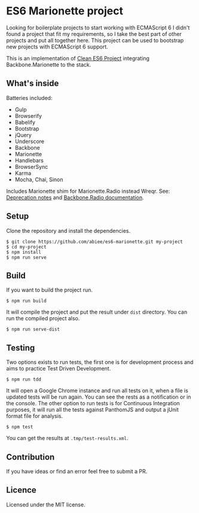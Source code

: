 ES6 Marionette project
======================
Looking for boilerplate projects to start working with ECMAScript 6 I didn't found a project that fit my requirements, so I take the best part of other projects and put all together here. This project can be used to bootstrap new projects with ECMAScript 6 support.

This is an implementation of [Clean ES6 Project](https://github.com/abiee/clean-es6-project) integrating Backbone.Marionette to the stack.

What's inside
----------------
Batteries included:
 - Gulp
 - Browserify
 - Babelify
 - Bootstrap
 - jQuery
 - Underscore
 - Backbone
 - Marionette
 - Handlebars
 - BrowserSync
 - Karma
 - Mocha, Chai, Sinon

Includes Marionette shim for Marionette.Radio instead Wreqr. See: [Deprecation notes](http://marionettejs.com/docs/v2.3.1/marionette.application.html#the-application-channel) and [Backbone.Radio documentation](https://github.com/marionettejs/backbone.radio#using-with-marionette).

Setup
-----
Clone the repository and install the dependencies.

    $ git clone https://github.com/abiee/es6-marionette.git my-project
    $ cd my-project
    $ npm install
    $ npm run serve

Build
------
If you want to build the project run.

    $ npm run build

It will compile the project and put the result under `dist` directory. You can run the compiled project also.

    $ npm run serve-dist

Testing
---------
Two options exists to run tests, the first one is for development process and aims to practice Test Driven Development.

    $ npm run tdd

It will open a Google Chrome instance and run all tests on it, when a file is updated tests will be run again. You can see the rests as a notification or in the console.
The other option to run tests is for Continuous Integration purposes, it will run all the tests against PanthomJS and output a jUnit format file for analysis.
    
    $ npm test

You can get the results at `.tmp/test-results.xml`.

Contribution
---------------
If you have ideas or find an error feel free to submit a PR.

Licence
-------
Licensed under the MIT license.
